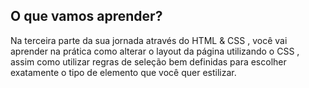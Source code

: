 ## O que vamos aprender?
Na terceira parte da sua jornada através do HTML & CSS , você vai aprender na prática como alterar o layout da página utilizando o CSS , assim como utilizar regras de seleção bem definidas para escolher exatamente o tipo de elemento que você quer estilizar.
